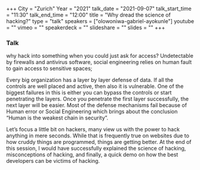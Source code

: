 +++
City = "Zurich"
Year = "2021"
talk_date = "2021-09-07"
talk_start_time = "11:30"
talk_end_time = "12:00"
title = "Why dread the science of hacking?"
type = "talk"
speakers = ["olowoniwa-gabriel-ayokunle"]
youtube = ""
vimeo = ""
speakerdeck = ""
slideshare = ""
slides = ""
+++

### Talk

why hack into something when you could just ask for access? Undetectable by firewalls and antivirus software, social engineering relies on human fault to gain access to sensitive spaces;

Every big organization has a layer by layer defense of data. If all the controls are well placed and active, then also it is vulnerable. One of the biggest failures in this is either you can bypass the controls or start penetrating the layers. Once you penetrate the first layer successfully, the next layer will be easier. Most of the defense mechanisms fail because of Human error or Social Engineering which brings about the conclusion “Human is the weakest chain in security”.

Let’s focus a little bit on hackers, many view us with the power to hack anything in mere seconds. While that is frequently true on websites due to how cruddy things are programmed, things are getting better.
At the end of this session, I would have successfully explained the science of hacking, misconceptions of hacking, and finally, a quick demo on how the best developers can be victims of hacking.